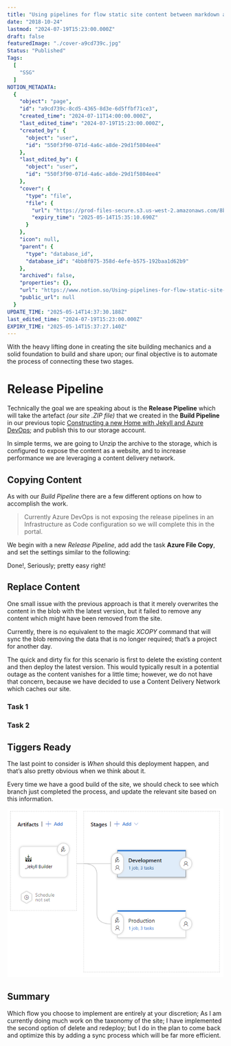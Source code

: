 ```yaml
---
title: "Using pipelines for flow static site content between markdown and foundation"
date: "2018-10-24"
lastmod: "2024-07-19T15:23:00.000Z"
draft: false
featuredImage: "./cover-a9cd739c.jpg"
Status: "Published"
Tags:
  [
    "SSG"
  ]
NOTION_METADATA:
  {
    "object": "page",
    "id": "a9cd739c-8cd5-4365-8d3e-6d5ffbf71ce3",
    "created_time": "2024-07-11T14:00:00.000Z",
    "last_edited_time": "2024-07-19T15:23:00.000Z",
    "created_by": {
      "object": "user",
      "id": "550f3f90-071d-4a6c-a8de-29d1f5804ee4"
    },
    "last_edited_by": {
      "object": "user",
      "id": "550f3f90-071d-4a6c-a8de-29d1f5804ee4"
    },
    "cover": {
      "type": "file",
      "file": {
        "url": "https://prod-files-secure.s3.us-west-2.amazonaws.com/8bc3c4f0-c291-4309-a955-a5876c66b3de/52b3e815-9e44-4449-bf7b-ad3516b92a03/banner.jpg?X-Amz-Algorithm=AWS4-HMAC-SHA256&X-Amz-Content-Sha256=UNSIGNED-PAYLOAD&X-Amz-Credential=ASIAZI2LB466UXSKFPNB%2F20250514%2Fus-west-2%2Fs3%2Faws4_request&X-Amz-Date=20250514T143510Z&X-Amz-Expires=3600&X-Amz-Security-Token=IQoJb3JpZ2luX2VjEF4aCXVzLXdlc3QtMiJIMEYCIQDx5XfXUW7Cs54HNZZkEHFpFbZlv24weKEXpFXomO4%2F8AIhAJ1L9WyLf46%2B4agk%2Ff%2B%2BvlDNpJTeI3DgUEOYanjUG6JdKv8DCBcQABoMNjM3NDIzMTgzODA1Igwts1QFaUsqFGq7R5sq3AMJ%2F62AugFt4k5ocFo9dMlQi6Hv0Y2uJXwMCNJ%2BwaeGvwbstlU%2BtFJvpFneH8tjP57a72js2PzDYXoYG9v02g2DbE7hlR8QHcTeQq5rfRcFFSeyHRKdEF9fbFD%2Fr8IELMcvvevXSO5HsWERoZw64nvmyGyUEiI1KYx8i06x%2BV86VQLYNaFlKLFcsW%2BjAXY6ktLt6X7lNVc4nLvEsVAAE5zY2Xik3Ub9uJ2MGQ6ydm8KrDFtbCUEdgVhMjl9JedN1Vukt255BOWfSEVqQ9nVNvE2wzcVFG%2BPqwaSoW0POEspt%2BfT1jMQg5dWDqwOFo742%2BcqnUhHzgwVEgsPdwWqC%2BXy%2Fu4Gtx2qUYtkR5Ka0K58v%2FWv7P%2BblUPJixOeXhOznnR3288HAGgpoWnYV15WplQiI0eQ5sjNMC%2BcywDpvNpLhKbo5GxkIr0ZxUeKNQJULDr9i3zv52iX1QpqVq98ecmKiCjQ4K5qHyssAGDYkYyHlQr7mTTaBx74ArkXqt%2BxJWX7DObei%2BXkPKcTCCGpY94Pylrxet44oz62ycW1ZlkSWksXEIMFxV31TdsC%2FfyNe5B%2FA8ez4DM0oRgWdpfS9EiMHW2P%2Bt3vwHpwR5P7SPVunHFmxoRhUY97HJHrLzD%2FupLBBjqkAUoMNn2Db060301O%2F2Hgh6tlKDn7i5%2BCbqRfTbG7Ouxh%2F3BWJAfqPNPyl%2Bhr4TLDmRPihpYBc2OC6pzStkvROyGPcRjeFylhxqd7KJrWVd3iDo6b9TpLqv1MgDGaZMfwOsI%2FvVjvn%2FI0Dxo6xVpg6yWKLgU7F5R9vLtSy%2Bd9yI2qO0Ws6l2m7OF01EDBDnGWJrwSj1XGrsjk3m5ga9xgd7hX5u0X&X-Amz-Signature=1db789d7dd50fbab915fa6ea10a1349ca491b12ac6bfa63dbe2f6ce9f30aecf3&X-Amz-SignedHeaders=host&x-id=GetObject",
        "expiry_time": "2025-05-14T15:35:10.690Z"
      }
    },
    "icon": null,
    "parent": {
      "type": "database_id",
      "database_id": "4bb8f075-358d-4efe-b575-192baa1d62b9"
    },
    "archived": false,
    "properties": {},
    "url": "https://www.notion.so/Using-pipelines-for-flow-static-site-content-between-markdown-and-foundation-a9cd739c8cd543658d3e6d5ffbf71ce3",
    "public_url": null
  }
UPDATE_TIME: "2025-05-14T14:37:30.188Z"
last_edited_time: "2024-07-19T15:23:00.000Z"
EXPIRY_TIME: "2025-05-14T15:37:27.140Z"
---
```


With the heavy lifting done in creating the site building mechanics and a solid foundation to build and share upon; our final objective is to automate the process of connecting these two stages.

# Release Pipeline

Technically the goal we are speaking about is the **Release Pipeline** which will take the artefact *(our site .ZIP file)* that we created in the **Build Pipeline** in our previous topic [Constructing a new Home with Jekyll and Azure DevOps](/Building-The-Site/); and publish this to our storage account.

In simple terms, we are going to Unzip the archive to the storage, which is configured to expose the content as a website, and to increase performance we are leveraging a content delivery network.

## Copying Content

As with our *Build Pipeline* there are a few different options on how to accomplish the work.

> Currently Azure DevOps is not exposing the release pipelines in an Infrastructure as Code configuration so we will complete this in the portal.

We begin with a new *Release Pipeline*, add add the task **Azure File Copy**, and set the settings similar to the following:

  Done!, Seriously; pretty easy right!

## Replace Content

One small issue with the previous approach is that it merely overwrites the content in the blob with the latest version, but it failed to remove any content which might have been removed from the site.

Currently, there is no equivalent to the magic *XCOPY* command that will sync the blob removing the data that is no longer required; that’s a project for another day.

The quick and dirty fix for this scenario is first to delete the existing content and then deploy the latest version. This would typically result in a potential outage as the content vanishes for a little time; however, we do not have that concern, because we have decided to use a Content Delivery Network which caches our site.

### Task 1

  ### Task 2

  ## Tiggers Ready

The last point to consider is *When* should this deployment happen, and that’s also pretty obvious when we think about it.

Every time we have a good build of the site, we should check to see which branch just completed the process, and update the relevant site based on this information.

![Image](img-a9cd739c-Release-Pipeline-Flow-01.png)

## Summary

Which flow you choose to implement are entirely at your discretion; As I am currently doing much work on the taxonomy of the site; I have implemented the second option of delete and redeploy; but I do in the plan to come back and optimize this by adding a sync process which will be far more efficient.

